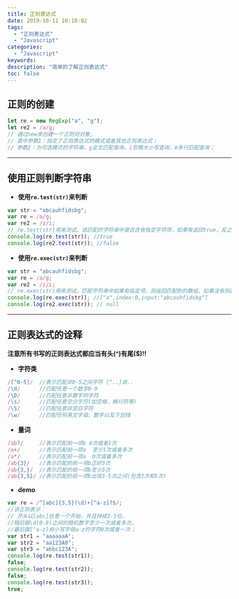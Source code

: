 ```yaml
---
title: 正则表达式
date: 2019-10-11 16:18:02
tags:
  - "正则表达式"
  - "Javascript"
categories:
  - "Javascript"
keywords:
description: "简单的了解正则表达式"
toc: false
---
```


## 正则的创建

```javascript
let re = new RegExp("a", "g");
let re2 = /a/g;
// 通过new来创建一个正则对对象,
// 其中参数1：指定了正则表达式的模式或者其他正则表达式；
// 参数2：为可选模式的字符串，g全文匹配查询，i忽略大小写查询，m多行匹配查询；
```

---

## 使用正则判断字符串

- **使用`re.test(str)`来判断**

```javascript
var str = "abcauhfidsbg";
var re = /a/g;
var re2 = /z/i;
// re.test(str)用来测试，该匹配的字符串中是否含有指定字符项，如果有返回true，反之返回false；
console.log(re.test(str)); //true
console.log(re2.test(str)); //false
```

- **使用`re.exec(str)`来判断**

```javascript
var str = "abcauhfidsbg";
var re = /a/g;
var re2 = /z/i;
// re.exec(str)用来测试，匹配字符串中如果有指定项，则返回匹配到的数组，如果没有则返回null；
console.log(re.exec(str)); //["a",index:0,input:"abcauhfidsbg"]
console.log(re2.exec(str)); // null
```

---

## 正则表达式的诠释

**注意所有书写的正则表达式都应当有头(^)有尾(\$)!!**

- **字符类**

```javascript
/[^0-5]/  //表示匹配非0-5之间字符 [^..]非..
/\d/      //匹配任意一个数字0-9
/\D/      //匹配任意非数字的字符
/\s/      //匹配任意空白字符(如空格，换行符等)
/\S/      //匹配任意非空白字符
/\w/      //匹配任何英文字母，数字以及下划线
```

- **量词**

```javascript
/ab?/     //表示匹配前一项b 0次或者1次
/a+/      //表示匹配前一项a  至少1次或者多次
/a*/      //表示匹配前一项a  0次或着多次
/ab{3}/   //表示匹配的前一项b正好3次
/ab{3,}/  //表示匹配的前一项b至少3次
/ab{3,5}/ //表示匹配的前一项b出现3-5次之间(包含3次和5次)
```

- **demo**

```javascript
var re = /^[abc]{3,5}(\d)+[^a-z]?$/;
//该正则表示：
// 开头以[abc]任意一个开始，并且持续3-5位，
//随后跟\d(0-9)之间的随机数字至少一次或者多次，
//最后跟[^a-z]非小写字母a-z的字符0次或者一次；
var str1 = "aaaaaaA";
var str2 = "aa123A0";
var str3 = "abbc123A";
console.log(re.test(str1));
false;
console.log(re.test(str2));
false;
console.log(re.test(str3));
true;
```

